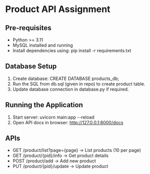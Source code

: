 # Product API Assignment

## Pre-requisites
- Python >= 3.11
- MySQL installed and running
- Install dependencies using:
  pip install -r requirements.txt

## Database Setup
1. Create database:
   CREATE DATABASE products_db;
2. Run the SQL from db.sql (given in repo) to create product table.
3. Update database connection in database.py if required.

## Running the Application
1. Start server:
   uvicorn main:app --reload
2. Open API docs in browser:
   http://127.0.0.1:8000/docs

## APIs
- GET /product/list?page={page} → List products (10 per page)
- GET /product/{pid}/info → Get product details
- POST /product/add → Add new product
- PUT /product/{pid}/update → Update product
